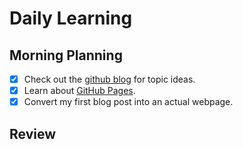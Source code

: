 # Daily Learning
## Morning Planning
- [X] Check out the [github blog](https://github.blog/) for topic ideas.
- [X] Learn about [GitHub Pages](https://skills.github.com/#first-day-on-github).
- [X] Convert my first blog post into an actual webpage.
## Review

